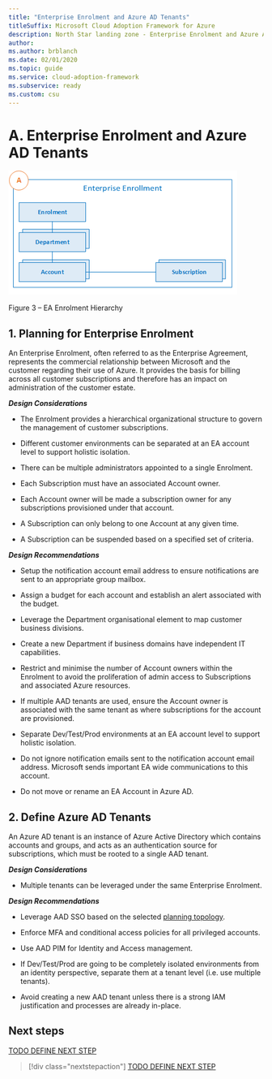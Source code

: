 ```yaml
---
title: "Enterprise Enrolment and Azure AD Tenants"
titleSuffix: Microsoft Cloud Adoption Framework for Azure
description: North Star landing zone - Enterprise Enrolment and Azure AD Tenants
author: 
ms.author: brblanch
ms.date: 02/01/2020
ms.topic: guide
ms.service: cloud-adoption-framework
ms.subservice: ready
ms.custom: csu
---
```


# A. Enterprise Enrolment and Azure AD Tenants

[![EA Enrolment](./media/ea.png "EA Enrolment")](./media/ea.png)

Figure 3 – EA Enrolment Hierarchy

## 1. Planning for Enterprise Enrolment

An Enterprise Enrolment, often referred to as the Enterprise Agreement, represents the commercial relationship between Microsoft and the customer regarding their use of Azure. It provides the basis for billing across all customer subscriptions and therefore has an impact on administration of the customer estate.

***Design Considerations***

- The Enrolment provides a hierarchical organizational structure to govern the management of customer subscriptions.

- Different customer environments can be separated at an EA account level to support holistic isolation.

- There can be multiple administrators appointed to a single Enrolment.

- Each Subscription must have an associated Account owner.

- Each Account owner will be made a subscription owner for any subscriptions provisioned under that account.

- A Subscription can only belong to one Account at any given time.

- A Subscription can be suspended based on a specified set of criteria.

***Design Recommendations***

- Setup the notification account email address to ensure notifications are sent to an appropriate group mailbox.

- Assign a budget for each account and establish an alert associated with the budget.

- Leverage the Department organisational element to map customer business divisions.

- Create a new Department if business domains have independent IT capabilities.

- Restrict and minimise the number of Account owners within the Enrolment to avoid the proliferation of admin access to Subscriptions and associated Azure resources.

- If multiple AAD tenants are used, ensure the Account owner is associated with the same tenant as where subscriptions for the account are provisioned.

- Separate Dev/Test/Prod environments at an EA account level to support holistic isolation.

<!-- -->

- Do not ignore notification emails sent to the notification account email address. Microsoft sends important EA wide communications to this account.

- Do not move or rename an EA Account in Azure AD.

## 2. Define Azure AD Tenants

An Azure AD tenant is an instance of Azure Active Directory which contains accounts and groups, and acts as an authentication source for subscriptions, which must be rooted to a single AAD tenant.

***Design Considerations***

- Multiple tenants can be leveraged under the same Enterprise Enrolment.

***Design Recommendations***

- Leverage AAD SSO based on the selected [planning topology](https://docs.microsoft.com/en-us/azure/active-directory/hybrid/plan-connect-topologies).

- Enforce MFA and conditional access policies for all privileged accounts.

- Use AAD PIM for Identity and Access management.

- If Dev/Test/Prod are going to be completely isolated environments from an identity perspective, separate them at a tenant level (i.e. use multiple tenants).

<!-- -->

- Avoid creating a new AAD tenant unless there is a strong IAM justification and processes are already in-place.

## Next steps

[TODO DEFINE NEXT STEP](./index.md)

> [!div class="nextstepaction"]
> [TODO DEFINE NEXT STEP](./index.md)